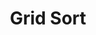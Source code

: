 ---
id: 1
title: Grid Sort
caption: Custom Code
url: http://yhh2.dothome.co.kr/sort/
view: https://raw.githubusercontent.com/didgustm/image/main/view/sort_view.webp
thumnail: https://github.com/didgustm/image/blob/main/thumnail/js.jpg?raw=true
category: Etc
device: PC, Mobile
---